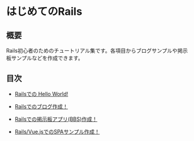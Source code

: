 # はじめてのRails
## 概要
Rails初心者のためのチュートリアル集です。各項目からブログサンプルや掲示板サンプルなどを作成できます。

## 目次

- [Railsでの Hello World!](./helloworld/README.md)

- [Railsでのブログ作成！](./blog/README.md)

- [Railsでの掲示板アプリ(BBS)作成！](./bbs/README.md)

- [Rails/Vue.jsでのSPAサンプル作成！](./spa/README.md)